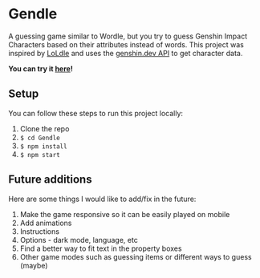 # Gendle

A guessing game similar to Wordle, but you try to guess Genshin Impact Characters based on their attributes instead of words. This project was inspired by [LoLdle](https://loldle.net/) and uses the [genshin.dev API](https://github.com/genshindev/api) to get character data.

**You can try it [here](https://peterwzhang.github.io/Gendle/)!**

## Setup

You can follow these steps to run this project locally:

1. Clone the repo
2. `$ cd Gendle`
3. `$ npm install`
4. `$ npm start`

## Future additions

Here are some things I would like to add/fix in the future:

1. Make the game responsive so it can be easily played on mobile
2. Add animations
3. Instructions
4. Options - dark mode, language, etc
5. Find a better way to fit text in the property boxes
6. Other game modes such as guessing items or different ways to guess (maybe)
